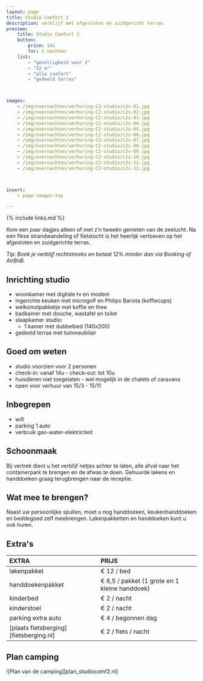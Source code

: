 ```yaml
---
layout: page
title: Studio Comfort 2
description: verblijf met afgesloten en zuidgericht terras
preview:
    title: Studio Comfort 2
    button:
        price: 141
        for: 2 nachten
    list:
        - "gezelligheid voor 2"
        - "32 m²"
        - "alle comfort"
        - "gedeeld terras"



images:
    - /img/overnachten/verhuring-C2-studio/c2s-01.jpg
    - /img/overnachten/verhuring-C2-studio/c2s-02.jpg
    - /img/overnachten/verhuring-C2-studio/c2s-03.jpg
    - /img/overnachten/verhuring-C2-studio/c2s-04.jpg
    - /img/overnachten/verhuring-C2-studio/c2s-05.jpg
    - /img/overnachten/verhuring-C2-studio/c2s-06.jpg
    - /img/overnachten/verhuring-C2-studio/c2s-07.jpg
    - /img/overnachten/verhuring-C2-studio/c2s-08.jpg
    - /img/overnachten/verhuring-C2-studio/c2s-09.jpg
    - /img/overnachten/verhuring-C2-studio/c2s-10.jpg
    - /img/overnachten/verhuring-C2-studio/c2s-11.jpg
    - /img/overnachten/verhuring-C2-studio/c2s-12.jpg



insert:
    - page-images-top

---
```


{% include links.md %}

Kom een paar dagjes alleen of met z’n tweeën genieten van de zeelucht. Na een fikse strandwandeling of fietstocht  is het heerlijk vertoeven op het afgesloten en zuidgerichte terras.

*Tip: Boek je verblijf rechtstreeks en betaal 12% minder dan via Booking of AirBnB.*

## Inrichting studio

- woonkamer met digitale tv en modem
- ingerichte keuken met microgolf en Philips Barista (koffiecups)
- welkomstpakketje met koffie en thee
- badkamer met douche, wastafel en toilet
- slaapkamer studio:
    - 1 kamer met dubbelbed (140x200)
- gedeeld terras met tuinmeubilair

## Goed om weten

- studio voorzien voor 2 personen
- check-in: vanaf 14u - check-out: tot 10u
- huisdieren niet toegelaten - wel mogelijk in de chalets of caravans
- open voor verhuur van 15/3 - 15/11


## Inbegrepen
- wifi
- parking 1 auto
- verbruik gas-water-elektriciteit


## Schoonmaak
Bij vertrek dient u het verblijf netjes achter te laten, alle afval naar het containerpark te brengen en de afwas te doen. Gehuurde lakens en handdoeken graag terugbrengen naar de receptie.


## Wat mee te brengen?
Naast uw persoonlijke spullen, moet u nog handdoeken, keukenhanddoeken en beddegoed zelf meebrengen.
Lakenpakketten en handdoeken kunt u ook huren.


## Extra's

EXTRA               | PRIJS
:-------------------|:-----------|
lakenpakket         | € 12 / bed
handdoekenpakket    | € 6,5 / pakket (1 grote en 1 kleine handdoek)
kinderbed           | € 2 / nacht
kinderstoel         | € 2 / nacht
parking extra auto  | € 4 / begonnen dag
[plaats fietsberging][fietsberging.nl]| € 2 / fiets / nacht

## Plan camping

![Plan van de camping][plan_studiocomf2.nl]
